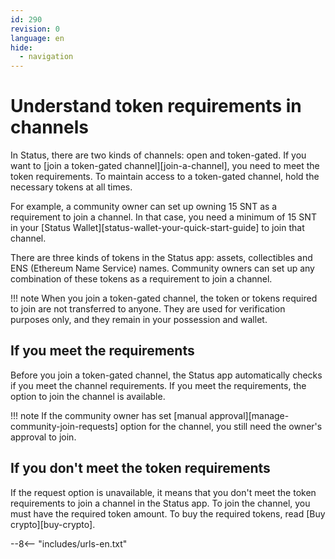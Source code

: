 ```yaml
---
id: 290
revision: 0
language: en
hide:
  - navigation
---
```


# Understand token requirements in channels

In Status, there are two kinds of channels: open and token-gated. If you want to [join a token-gated channel][join-a-channel], you need to meet the token requirements. To maintain access to a token-gated channel, hold the necessary tokens at all times.

For example, a community owner can set up owning 15 SNT as a requirement to join a channel. In that case, you need a minimum of 15 SNT in your [Status Wallet][status-wallet-your-quick-start-guide] to join that channel.

There are three kinds of tokens in the Status app: assets, collectibles and ENS (Ethereum Name Service) names. Community owners can set up any combination of these tokens as a requirement to join a channel.

!!! note
    When you join a token-gated channel, the token or tokens required to join are not transferred to anyone. They are used for verification purposes only, and they remain in your possession and wallet.

## If you meet the requirements

Before you join a token-gated channel, the Status app automatically checks if you meet the channel requirements. If you meet the requirements, the option to join the channel is available.

!!! note
    If the community owner has set [manual approval][manage-community-join-requests] option for the channel, you still need the owner's approval to join.

## If you don't meet the token requirements

If the request option is unavailable, it means that you don't meet the token requirements to join a channel in the Status app. To join the channel, you must have the required token amount. To buy the required tokens, read [Buy crypto][buy-crypto].

--8<-- "includes/urls-en.txt"

